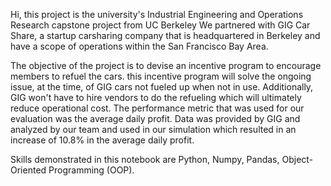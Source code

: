 Hi, this project is the university's Industrial Engineering and Operations Research capstone project from UC Berkeley
We partnered with GIG Car Share, a startup carsharing company that is headquartered in Berkeley and have a scope of operations within the San Francisco Bay Area.

The objective of the project is to devise an incentive program to encourage members to refuel the cars. this incentive program will solve the ongoing issue, at the time, of GIG cars not fueled up when not in use.
Additionally, GIG won't have to hire vendors to do the refueling which will ultimately reduce operational cost.
The performance metric that was used for our evaluation was the average daily profit.
Data was provided by GIG and analyzed by our team and used in our simulation which resulted in an increase of 10.8% in the average daily profit.

Skills demonstrated in this notebook are Python, Numpy, Pandas, Object-Oriented Programming (OOP).


